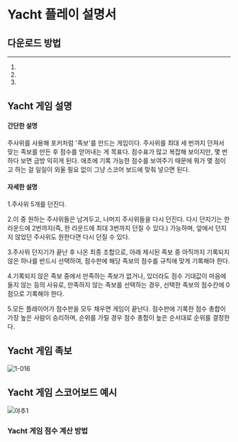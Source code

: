 # Yacht 플레이 설명서

## 다운로드 방법
---
1.
2.
3.

## Yacht 게임 설명

#### 간단한 설명
주사위를 사용해 포커처럼 '족보'를 만드는 게임이다. 주사위를 최대 세 번까지 던져서 맞는 족보를 만든 후 점수를 얻어내는 게 목표다. 점수표가 많고 복잡해 보이지만, 몇 번 하다 보면 금방 익히게 된다. 애초에 기록 가능한 점수를 보여주기 때문에 뭐가 몇 점이고 하는 걸 일일이 외울 필요 없이 그냥 스코어 보드에 맞춰 넣으면 된다.

#### 자세한 설명
1.주사위 5개를 던진다.

2.이 중 원하는 주사위들은 남겨두고, 나머지 주사위들을 다시 던진다. 다시 던지기는 한 라운드에 2번까지(즉, 한 라운드에 최대 3번까지 던질 수 있다.) 가능하며, 앞에서 던지지 않았던 주사위도 원한다면 다시 던질 수 있다.

3.주사위 던지기가 끝난 후 나온 최종 조합으로, 아래 제시된 족보 중 아직까지 기록되지 않은 하나를 반드시 선택하여, 점수판에 해당 족보의 점수를 규칙에 맞게 기록해야 한다.

4.기록되지 않은 족보 중에서 만족하는 족보가 없거나, 있더라도 점수 기대값이 마음에 들지 않는 등의 사유로, 만족하지 않는 족보를 선택하는 경우, 선택한 족보의 점수칸에 0점으로 기록해야 한다.

5.모든 플레이어가 점수판을 모두 채우면 게임이 끝난다. 점수판에 기록한 점수 총합이 가장 높은 사람이 승리하며, 순위를 가릴 경우 점수 총합이 높은 순서대로 순위를 결정한다.

## Yacht 게임 족보

![1-016](https://github.com/fbghtjd/test/assets/96062799/ca063ec3-6adb-4930-9a75-27f6df2eee46)

## Yacht 게임 스코어보드 예시

![야추1](https://github.com/fbghtjd/test/assets/96062799/d84ecbbd-c8d0-455b-9665-1436a44cfb9d)

### Yacht 게임 점수 계산 방법

